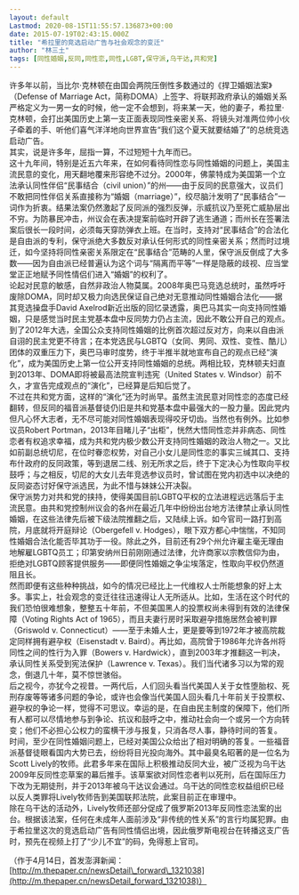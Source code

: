 ```yaml
---
layout: default
Lastmod: 2020-08-15T11:55:57.136873+00:00
date: 2015-07-19T02:43:15.000Z
title: "希拉里的竞选启动广告与社会观念的变迁"
author: "林三土"
tags: [同性婚姻,反同,同性恋,同性,LGBT,保守派,乌干达,共和党]
---
```


许多年以前，当比尔·克林顿在由国会两院压倒性多数通过的《捍卫婚姻法案》（Defense of Marriage Act，简称DOMA）上签字、将联邦政府承认的婚姻关系严格定义为一男一女的时候，他一定不会想到，将来某一天，他的妻子，希拉里·克林顿，会打出美国历史上第一支正面表现同性亲密关系、将镜头对准两位帅小伙子牵着的手、听他们喜气洋洋地向世界宣告“我们这个夏天就要结婚了”的总统竞选启动广告。  
其实，说是许多年，屈指一算，不过短短十九年而已。  
这十九年间，特别是近五六年来，在如何看待同性恋与同性婚姻的问题上，美国主流民意的变化，用天翻地覆来形容绝不过分。2000年，佛蒙特成为美国第一个立法承认同性伴侣“民事结合（civil union）”的州——由于反同的民意强大，议员们不敢把同性伴侣关系直接称为“婚姻（marriage）”，绞尽脑汁发明了“民事结合”一词作为折衷。结果法案仍然激起了反同派的强烈反弹，示威抗议乃至死亡威胁层出不穷。为防暴民冲击，州议会在表决提案前临时开辟了逃生通道；而州长在签署法案后很长一段时间，必须每天穿防弹衣上班。在当时，支持对“民事结合”的合法化是自由派的专利，保守派绝大多数反对承认任何形式的同性亲密关系；然而时过境迁，如今坚持将同性亲密关系限定在“民事结合”范畴的人里，保守派反倒成了大多数——因为自由派已经普遍认为这个词与“隔离而平等”一样是隐蔽的歧视、应当堂堂正正地赋予同性情侣们进入“婚姻”的权利了。  
论起对民意的敏感，自然非政治人物莫属。2008年奥巴马竞选总统时，虽然呼吁废除DOMA，同时却又极力向选民保证自己绝对无意推动同性婚姻合法化——据其竞选操盘手David Axelrod新近出版的回忆录透露，奥巴马其实一向支持同性婚姻，只是感觉当时民主党基本盘中反同势力仍占主流，因此不敢公开自己的观点。到了2012年大选，全国公众支持同性婚姻的比例首次超过反对方，向来以自由派自诩的民主党更不待言；在本党选民与LGBTQ（女同、男同、双性、变性、酷儿）团体的双重压力下，奥巴马审时度势，终于半推半就地宣布自己的观点已经“演化”，成为美国历史上第一位公开支持同性婚姻的总统。两相比较，克林顿夫妇直到2013年、DOMA即将被最高法院宣判违宪（United States v. Windsor）前不久，才宣告完成观点的“演化”，已经算是后知后觉了。  
不过在共和党方面，这样的“演化”还为时尚早。虽然主流民意对同性恋的态度已经翻转，但反同的福音派基督徒仍旧是共和党基本盘中最强大的一股力量。因此党内但凡心怀大志者，无不尽可能对同性婚姻表现得咬牙切齿。当然也有例外。比如参议员Robert Portman，2013年目睹儿子“出柜”，恍然大悟同性恋并非病态、同性恋者有权追求幸福，成为共和党内极少数公开支持同性婚姻的政治人物之一。又比如前副总统切尼，在位时眷恋权势，对自己小女儿是同性恋的事实三缄其口、支持布什政府的反同政策，等到退居二线、别无所求之后，终于下定决心为性取向平权鼓呼；与之相反，切尼的大女儿去年竞选参议员时，曾试图在党内初选中以决绝的反同姿态讨好保守派选民，为此不惜与妹妹公开决裂。  
保守派势力对共和党的挟持，使得美国目前LGBTQ平权的立法进程远远落后于主流民意。由共和党控制州议会的各州在最近几年中纷纷出台地方法律禁止承认同性婚姻，在这些法律先后被下级法院推翻之后，又陆续上诉。如今官司一路打到高院，月底就将开庭辩论（Obergefell v. Hodges），眼下双方都心中惴惴，不知同性婚姻合法化能否毕其功于一役。除此之外，目前还有29个州允许雇主毫无理由地解雇LGBTQ员工；印第安纳州日前刚刚通过法律，允许商家以宗教信仰为由，拒绝对LGBTQ顾客提供服务——即便同性婚姻之争尘埃落定，性取向平权仍然道阻且长。  
然而即便有这些种种挑战，如今的情况已经比上一代维权人士所能想象的好上太多。事实上，社会观念的变迁往往迅速得让人无所适从。比如，生活在这个时代的我们恐怕很难想象，整整五十年前，不但美国黑人的投票权尚未得到有效的法律保障（Voting Rights Act of 1965），而且夫妻行房时采取避孕措施居然会被判罪（Griswold v. Connecticut）——至于未婚人士，更是要等到1972年才被高院裁定同样拥有避孕权（Eisenstadt v. Baird）。再比如，高院曾于1986年允许各州将同性之间的性行为入罪（Bowers v. Hardwick），直到2003年才推翻这一判决，承认同性关系受到宪法保护（Lawrence v. Texas）。我们当代诸多习以为常的观念，倒退几十年，莫不惊世骇俗。  
后之视今，亦犹今之视昔。一两代后，人们回头看当代美国人关于女性堕胎权、死刑存废等等诸多问题的争论，或许也会像当代美国人回头看几十年前关于投票权、避孕权的争论一样，觉得不可思议。幸运的是，在自由民主制度的保障下，他们所有人都可以尽情地参与到争论、抗议和鼓呼之中，推动社会向一个或另一个方向转变；他们不必担心公权力的蛮横干涉与报复，只消各尽人事，静待时间的答复。  
时间，至少在同性婚姻问题上，已经对美国公众给出了相对明确的答复。一些福音派基督徒眼看国内大势已去，纷纷将目光投向海外。其中最臭名昭著的是一位名为Scott Lively的牧师。此君多年来在国际上积极推动反同大业，被广泛视为乌干达2009年反同性恋草案的幕后推手。该草案欲对同性恋者判以死刑，后在国际压力下改为无期徒刑，并于2013年被乌干达议会通过。乌干达的同性恋权益组织已经以反人类罪将Lively牧师告到美国联邦法院，此案目前正在审理中。  
除在乌干达的活动外，Lively牧师还部分促成了俄罗斯2013年反同性恋法案的出台。根据该法案，任何在未成年人面前涉及“非传统的性关系”的言行均属犯罪。由于希拉里这次的竞选启动广告有同性情侣出境，因此俄罗斯电视台在转播这支广告时，预先在视频上打了“少儿不宜”的码，免得惹上官司。  
  
（作于4月14日，首发澎湃新闻：[http://m.thepaper.cn/newsDetail\_forward\_1321038](http://m.thepaper.cn/newsDetail_forward_1321038)）

